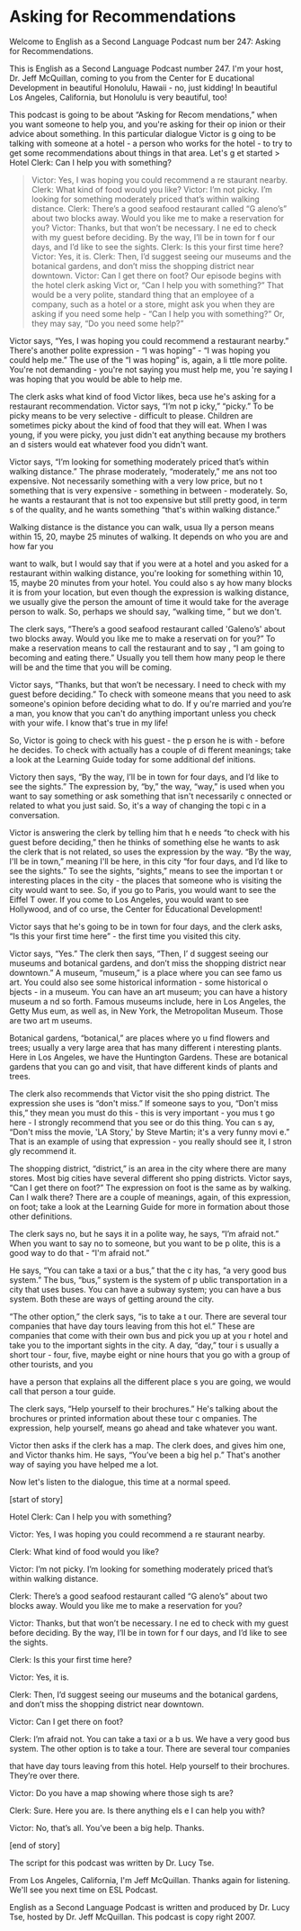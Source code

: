 # Asking for Recommendations

Welcome to English as a Second Language Podcast num ber 247: Asking for Recommendations.

This is English as a Second Language Podcast number  247.  I'm your host, Dr. Jeff McQuillan, coming to you from the Center for E ducational Development in beautiful Honolulu, Hawaii - no, just kidding!  In beautiful Los Angeles, California, but Honolulu is very beautiful, too!

This podcast is going to be about “Asking for Recom mendations,” when you want someone to help you, and you're asking for their op inion or their advice about something.  In this particular dialogue Victor is g oing to be talking with someone at a hotel - a person who works for the hotel - to try to get some recommendations about things in that area.  Let's g et started > Hotel Clerk:  Can I help you with something?
> Victor:  Yes, I was hoping you could recommend a re staurant nearby.
> Clerk:  What kind of food would you like?
> Victor:  I’m not picky.  I’m looking for something moderately priced that’s within walking distance.
> Clerk:  There’s a good seafood restaurant called “G aleno’s” about two blocks away.  Would you like me to make a reservation for you?
> Victor:  Thanks, but that won’t be necessary.  I ne ed to check with my guest before deciding.  By the way, I’ll be in town for f our days, and I’d like to see the sights.
> Clerk:  Is this your first time here?
> Victor:  Yes, it is.
> Clerk:  Then, I’d suggest seeing our museums and the botanical gardens, and don’t miss the shopping district near downtown.
> Victor:  Can I get there on foot?
> Our episode begins with the hotel clerk asking Vict or, “Can I help you with something?”  That would be a very polite, standard thing that an employee of a company, such as a hotel or a store, might ask you when they are asking if you need some help - “Can I help you with something?”  Or, they may say, “Do you need some help?”

Victor says, “Yes, I was hoping you could recommend  a restaurant nearby.” There's another polite expression - “I was hoping” - “I was hoping you could help me.”  The use of the “I was hoping” is, again, a li ttle more polite.  You're not demanding - you're not saying you must help me, you 're saying I was hoping that you would be able to help me.

The clerk asks what kind of food Victor likes, beca use he's asking for a restaurant recommendation.  Victor says, “I’m not p icky,” “picky.”  To be picky means to be very selective - difficult to please.  Children are sometimes picky about the kind of food that they will eat.  When I was young, if you were picky, you just didn't eat anything because my brothers an d sisters would eat whatever food you didn't want.

Victor says, “I’m looking for something moderately priced that’s within walking distance.”  The phrase moderately, “moderately,” me ans not too expensive.  Not necessarily something with a very low price, but no t something that is very expensive - something in between - moderately.  So,  he wants a restaurant that is not too expensive but still pretty good, in term s of the quality, and he wants something “that's within walking distance.”

Walking distance is the distance you can walk, usua lly a person means within 15, 20, maybe 25 minutes of walking.  It depends on who  you are and how far you

want to walk, but I would say that if you were at a  hotel and you asked for a restaurant within walking distance, you're looking for something within 10, 15, maybe 20 minutes from your hotel.  You could also s ay how many blocks it is from your location, but even though the expression is walking distance, we usually give the person the amount of time it would  take for the average person to walk.  So, perhaps we should say, “walking time, ” but we don't.

The clerk says, “There’s a good seafood restaurant called 'Galeno’s' about two blocks away.  Would you like me to make a reservati on for you?”  To make a reservation means to call the restaurant and to say , “I am going to becoming and eating there.”  Usually you tell them how many peop le there will be and the time that you will be coming.

Victor says, “Thanks, but that won’t be necessary.  I need to check with my guest before deciding.”  To check with someone means that  you need to ask someone's opinion before deciding what to do.  If y ou're married and you’re a man, you know that you can't do anything important unless you check with your wife.  I know that's true in my life!

So, Victor is going to check with his guest - the p erson he is with - before he decides.  To check with actually has a couple of di fferent meanings; take a look at the Learning Guide today for some additional def initions.

Victory then says, “By the way, I’ll be in town for  four days, and I’d like to see the sights.”  The expression by, “by,” the way, “way,” is used when you want to say something or ask something that isn't necessarily c onnected or related to what you just said.  So, it's a way of changing the topi c in a conversation.

Victor is answering the clerk by telling him that h e needs “to check with his guest before deciding,” then he thinks of something else he wants to ask the clerk that is not related, so uses the expression by the way.  “By the way, I'll be in town,” meaning I'll be here, in this city “for four days, and I’d like to see the sights.”  To see the sights, “sights,” means to see the importan t or interesting places in the city - the places that someone who is visiting the city would want to see.  So, if you go to Paris, you would want to see the Eiffel T ower.  If you come to Los Angeles, you would want to see Hollywood, and of co urse, the Center for Educational Development!

Victor says that he's going to be in town for four days, and the clerk asks, “Is this your first time here” - the first time you visited this city.

Victor says, “Yes.”  The clerk then says, “Then, I’ d suggest seeing our museums and botanical gardens, and don’t miss the shopping district near downtown.”  A museum, “museum,” is a place where you can see famo us art.  You could also see some historical information - some historical o bjects - in a museum.  You can have an art museum; you can have a history museum a nd so forth.  Famous museums include, here in Los Angeles, the Getty Mus eum, as well as, in New York, the Metropolitan Museum.  Those are two art m useums.

Botanical gardens, “botanical,” are places where yo u find flowers and trees; usually a very large area that has many different i nteresting plants.  Here in Los Angeles, we have the Huntington Gardens.  These are  botanical gardens that you can go and visit, that have different kinds of plants and trees.

The clerk also recommends that Victor visit the sho pping district.  The expression she uses is “don't miss.”  If someone says to you, “Don't miss this,” they mean you must do this - this is very important - you mus t go here - I strongly recommend that you see or do this thing.  You can s ay, “Don't miss the movie, 'LA Story,' by Steve Martin; it's a very funny movi e.”  That is an example of using that expression - you really should see it, I stron gly recommend it.

The shopping district, “district,” is an area in the city where there are many stores.  Most big cities have several different sho pping districts.  Victor says, “Can I get there on foot?”  The expression on foot is the same as by walking. Can I walk there?  There are a couple of meanings, again, of this expression, on foot; take a look at the Learning Guide for more in formation about those other definitions.

The clerk says no, but he says it in a polite way, he says, “I’m afraid not.”  When you want to say no to someone, but you want to be p olite, this is a good way to do that - “I'm afraid not.”

He says, “You can take a taxi or a bus,” that the c ity has, “a very good bus system.”  The bus, “bus,” system is the system of p ublic transportation in a city that uses buses.  You can have a subway system; you  can have a bus system. Both these are ways of getting around the city.

“The other option,” the clerk says, “is to take a t our.  There are several tour companies that have day tours leaving from this hot el.”  These are companies that come with their own bus and pick you up at you r hotel and take you to the important sights in the city.  A day, “day,” tour i s usually a short tour - four, five, maybe eight or nine hours that you go with a group of other tourists, and you

have a person that explains all the different place s you are going, we would call that person a tour guide.

The clerk says, “Help yourself to their brochures.”   He's talking about the brochures or printed information about these tour c ompanies.  The expression, help yourself, means go ahead and take whatever you  want.

Victor then asks if the clerk has a map.  The clerk  does, and gives him one, and Victor thanks him.  He says, “You’ve been a big hel p.”  That's another way of saying you have helped me a lot.

Now let's listen to the dialogue, this time at a normal speed.

[start of story]

Hotel Clerk:  Can I help you with something?

Victor:  Yes, I was hoping you could recommend a re staurant nearby.

Clerk:  What kind of food would you like?

Victor:  I’m not picky.  I’m looking for something moderately priced that’s within walking distance.

Clerk:  There’s a good seafood restaurant called “G aleno’s” about two blocks away.  Would you like me to make a reservation for you?

Victor:  Thanks, but that won’t be necessary.  I ne ed to check with my guest before deciding.  By the way, I’ll be in town for f our days, and I’d like to see the sights.

Clerk:  Is this your first time here?

Victor:  Yes, it is.

Clerk:  Then, I’d suggest seeing our museums and the botanical gardens, and don’t miss the shopping district near downtown.

Victor:  Can I get there on foot?

Clerk:  I’m afraid not.  You can take a taxi or a b us.  We have a very good bus system.  The other option is to take a tour.  There  are several tour companies

 that have day tours leaving from this hotel.  Help yourself to their brochures. They’re over there.

Victor:  Do you have a map showing where those sigh ts are?

Clerk:  Sure.  Here you are.  Is there anything els e I can help you with?

Victor:  No, that’s all.  You’ve been a big help.  Thanks.

[end of story]

The script for this podcast was written by Dr. Lucy  Tse.

From Los Angeles, California, I'm Jeff McQuillan.  Thanks again for listening. We'll see you next time on ESL Podcast.

English as a Second Language Podcast is written and  produced by Dr. Lucy Tse, hosted by Dr. Jeff McQuillan.  This podcast is copy right 2007.


